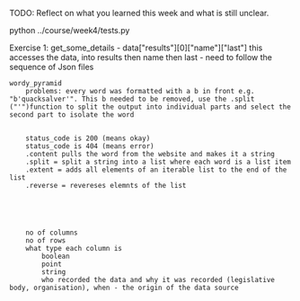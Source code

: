 TODO: Reflect on what you learned this week and what is still unclear.

python ../course/week4/tests.py

Exercise 1:
    get_some_details
        - data["results"][0]["name"]["last"]
        this accesses the data, into results then name then last
        - need to follow the sequence of Json files

    wordy_pyramid
        problems: every word was formatted with a b in front e.g. "b'quacksalver'". This b needed to be removed, use the .split ("'")function to split the output into individual parts and select the second part to isolate the word
        
        
        status_code is 200 (means okay)
        status_code is 404 (means error)
        .content pulls the word from the website and makes it a string
        .split = split a string into a list where each word is a list item
        .extent = adds all elements of an iterable list to the end of the list
        .reverse = revereses elemnts of the list





        no of columns
        no of rows
        what type each column is
            boolean
            point
            string
            who recorded the data and why it was recorded (legislative body, organisation), when - the origin of the data source